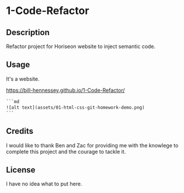 # 1-Code-Refactor

## Description

Refactor project for Horiseon website to inject semantic code.

## Usage

It's a website.

https://bill-hennessey.github.io/1-Code-Refactor/

    ```md
    ![alt text](assets/01-html-css-git-homework-demo.png)
    ```

## Credits

I would like to thank Ben and Zac for providing me with the knowlege to complete this project and the courage to tackle it.

## License

I have no idea what to put here.
